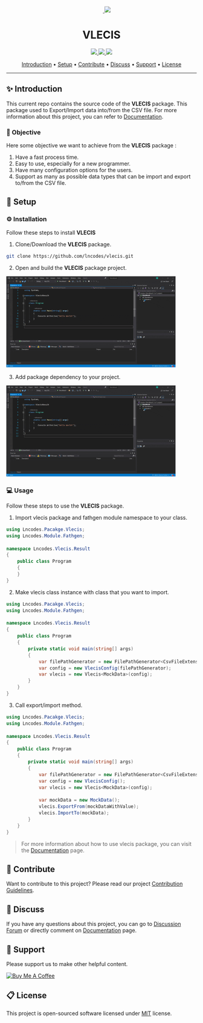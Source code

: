 <br>
<p align="center">
  &nbsp;&nbsp;&nbsp;&nbsp;&nbsp;&nbsp;&nbsp;<a href="https://lncodes.com">
    <img src="https://lncodes.com/wp-content/uploads/2020/09/lncodes-logo-animated.gif" height="175"></img>
  </a>
</p>

<h1 align="center">VLECIS</h1>

<p align="center">
  <a href="https://github.com/lncodes/vlecis/actions/workflows/build.yml">
    <img src="https://github.com/lncodes/vlecis/actions/workflows/build.yml/badge.svg">
  </a> 
  <a href="https://github.com/lncodes/vlecis/actions/workflows/test.yml">
    <img src="https://github.com/lncodes/vlecis/actions/workflows/test.yml/badge.svg">
  </a>
  <a href="https://sonarcloud.io/dashboard?id=lncodes_vlecis">
    <img src="https://sonarcloud.io/api/project_badges/measure?project=lncodes_vlecis&metric=alert_status">
  </a>
</p>

<p align="center">
  <a href="#introduction">Introduction</a> •
  <a href="#setup">Setup</a> •
  <a href="#contribute">Contribute</a> •
  <a href="#discuss">Discuss</a> •
  <a href="#support">Support</a> •
  <a href="#license">License</a>
</p>

---

<h2 id="introduction">✨ Introduction</h2>

This current repo contains the source code of the **VLECIS** package. This package used to Export/Import data into/from the CSV file. For more information about this project, you can refer to [Documentation](https://lncodes.com/studio/package/csharp-export-import-csv/).

<h3 id="objective">🎯 Objective</h3>

Here some objective we want to achieve from the **VLECIS** package :
1. Have a fast process time.
2. Easy to use, especially for a new programmer.
3. Have many configuration options for the users.
4. Support as many as possible data types that can be import and export to/from the CSV file.

<h2 id="setup">🧰 Setup </h2>

### ⚙️ Installation 
Follow these steps to install **VLECIS**
1. Clone/Download the **VLECIS** package.
``` bash 
git clone https://github.com/lncodes/vlecis.git
```
2. Open and build the **VLECIS** package project.

<img src="media/add-vlecis-dependency.gif" height="240"/>

3. Add package dependency to your project.

<img src="media/add-vlecis-dependency.gif" height="240"/>

### 💻 Usage
Follow these steps to use the **VLECIS** package.
1. Import vlecis package and fathgen module namespace to your class.
``` c#
using Lncodes.Pacakge.Vlecis;
using Lncodes.Module.Fathgen;

namespace Lncodes.Vlecis.Result
{
    public class Program
    {
    }
}

```
2. Make vlecis class instance with class that you want to import.
``` c#
using Lncodes.Pacakge.Vlecis;
using Lncodes.Module.Fathgen;

namespace Lncodes.Vlecis.Result
{
    public class Program
    {
        private static void main(string[] args) 
        {
            var filePathGenerator = new FilePathGenerator<CsvFileExtension>("FileName", CsvFileExtension.CSV);
            var config = new VlecisConfig(filePathGenerator);
            var vlecis = new Vlecis<MockData>(config);
        }
    }
}
```
3. Call export/import method.
``` c#
using Lncodes.Pacakge.Vlecis;
using Lncodes.Module.Fathgen;

namespace Lncodes.Vlecis.Result
{
    public class Program
    {
        private static void main(string[] args) 
        {
            var filePathGenerator = new FilePathGenerator<CsvFileExtension>("FileName", CsvFileExtension.CSV);
            var config = new VlecisConfig();
            var vlecis = new Vlecis<MockData>(config);

            var mockData = new MockData();
            vlecis.ExportFrom(mockDataWithValue);
            vlecis.ImportTo(mockData);
        }
    }
}
```

> For more information about how to use vlecis package, you can visit the [Documentation](https://lncodes.com/studio/package/csharp-export-import-csv/) page.

<h2 id="contribute">💖 Contribute</h2>

Want to contribute to this project? Please read our project [Contribution Guidelines](CONTRIBUTING.md).

<h2 id="discuss">💬 Discuss</h2>

If you have any questions about this project, you can go to [Discussion Forum](https://github.com/lncodes/vlecis/discussions) or directly comment on [Documentation](https://lncodes.com/studio/package/csharp-export-import-csv/) page.

<h2 id="support">💌 Support</h2>

Please support us to make other helpful content.

<a href="https://www.buymeacoffee.com/lncodes" target="_blank"><img src="https://cdn.buymeacoffee.com/buttons/v2/default-yellow.png" alt="Buy Me A Coffee" height="64"></a>

<h2 id="license"> 📋 License</h2>

This project is open-sourced software licensed under [MIT](https://github.com/lncodes/vlecis/blob/master/LICENSE) license.